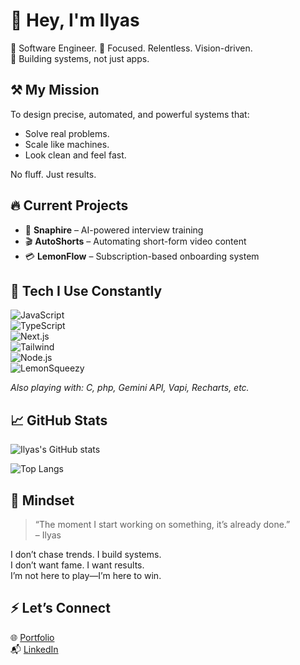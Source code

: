 # 👋 Hey, I'm Ilyas

🧠 Software Engineer. 
🎯 Focused. Relentless. Vision-driven.  
🚀 Building systems, not just apps.  

## ⚒️ My Mission

To design precise, automated, and powerful systems that:
- Solve real problems.
- Scale like machines.
- Look clean and feel fast.

No fluff. Just results.

## 🔥 Current Projects

- 🧠 **Snaphire** – AI-powered interview training  
- 🎬 **AutoShorts** – Automating short-form video content  
- 💳 **LemonFlow** – Subscription-based onboarding system  

## 🧰 Tech I Use Constantly

![JavaScript](https://img.shields.io/badge/JavaScript-F7DF1E?logo=javascript&logoColor=000)  
![TypeScript](https://img.shields.io/badge/TypeScript-3178C6?logo=typescript&logoColor=fff)  
![Next.js](https://img.shields.io/badge/Next.js-000?logo=next.js&logoColor=fff)  
![Tailwind](https://img.shields.io/badge/Tailwind-06B6D4?logo=tailwindcss&logoColor=fff)  
![Node.js](https://img.shields.io/badge/Node.js-339933?logo=node.js&logoColor=fff)  
![LemonSqueezy](https://img.shields.io/badge/LemonSqueezy-6B4EFF?logo=data:image/svg+xml;base64,...)

*Also playing with: C, php, Gemini API, Vapi, Recharts, etc.*

## 📈 GitHub Stats

![Ilyas's GitHub stats](https://github-readme-stats.vercel.app/api?username=ilyasmdn&show_icons=true&theme=radical)

![Top Langs](https://github-readme-stats.vercel.app/api/top-langs/?username=ilyasmdn&layout=compact&theme=radical)

## 🧠 Mindset

> “The moment I start working on something, it’s already done.”  
> – Ilyas

I don’t chase trends. I build systems.  
I don’t want fame. I want results.  
I’m not here to play—I’m here to win.

## ⚡ Let’s Connect

🌐 [Portfolio](https://ilyasmdn.github.io/portfolio/)  
📬 [LinkedIn](https://www.linkedin.com/in/ilyas-el-madni-1a741531a/)  

